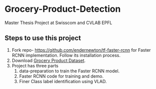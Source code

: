 # Grocery-Product-Detection
Master Thesis Project at Swisscom and CVLAB EPFL

## Steps to use this project

1. Fork repo- https://github.com/endernewton/tf-faster-rcnn for Faster RCNN implementation. Follow its installation process.
2. Download <a href="http://www.vs.inf.ethz.ch/publ/papers/mageorge_products_eccv2014.pdf">Grocery Product Dataset</a>.
3. Project has three parts
    1. data-preparation to train the Faster RCNN model.
    2. Faster RCNN code for training and demo.
    3. Finer Class label identification using VLAD.  

